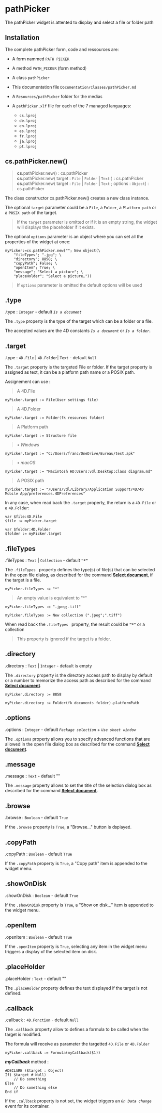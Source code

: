 # pathPicker
The pathPicker widget is attented to display and select a file or folder path

## Installation

The complete pathPicker form, code and ressources are:

* A form nammed `PATH PICKER`
* A method `PATH_PICKER` (form method)
* A class `pathPicker`
* This documentation file `Documentation/Classes/pathPicker.md`
* A `Resources/pathPicker` folder for the medias
* A `pathPicker.xlf` file for each of the 7 managed languages:

	* `cs.lproj`
	* `de.lproj`
	* `en.lproj`
	* `es.lproj`
	* `fr.lproj`
	* `ja.lproj`
	* `pt.lproj`

## cs.pathPicker.new()

> **cs**.pathPicker.new() : cs.pathPicker    
> **cs**.pathPicker.new( target : `File` | `Folder` | `Text` ) : cs.pathPicker    
> **cs**.pathPicker.new( target : `File` | `Folder` | `Text` ; options : `Object`) : cs.pathPicker

The class constructor cs.pathPicker.new() creates a new class instance.

The optional `target` parameter could be a `File`, a `Folder`, a `Platform path` or a `POSIX path` of the target. 

> If the `target` parameter is omitted or if it is an empty string, the widget will displays the placeholder if it exists.

The optional `options` parameter is an object where you can set all the properties of the widget at once:

```4d
myPicker:=cs.pathPicker.new(""; New object(\	"fileTypes"; ".jpg"; \	"directory"; 8858; \	"copyPath"; False; \	"openItem"; True; \	"message"; "Select a picture"; \	"placeHolder"; "Select a picture…"))
```
> If `options` parameter is omitted the default options will be used

## .type
.type : `Integer` - default _`Is a document`_

The `.type` property is the type of the target which can be a folder or a file. 

The accepted values are the 4D constants _`Is a document`_ or _`Is a folder`_. 

## .target
.type : `4D.File` | `4D.Folder`| `Text` - default `Null`

The `.target` property is the targeted File or folder. If the target property is assigned as text, it can be a platform path name or a POSIX path.

Assignement can use :
>A 4D.File

```4d
myPicker.target := File(User settings file) 
```
>A 4D.Folder

```4d
myPicker.target := Folder(fk resources folder) 
```
> A Platform path

```4d
myPicker.target := Structure file
```
> • *Windows*

```4d
myPicker.target := "C:/Users/franc/OneDrive/Bureau/test.apk" 
```
> • *macOS*

```4d
myPicker.target := "Macintosh HD:Users:vdl:Desktop:class diagram.md"
```
>A POSIX path

```4d
myPicker.target := "/Users/vdl/Library/Application Support/4D/4D Mobile App/preferences.4DPreferences"
```

In any case, when read back the `.target` property, the return is a `4D.File` or a `4D.Folder`:

```4d
var $file:4D.File
$file := myPicker.target
```
```4d
var $folder:4D.Folder
$folder := myPicker.target
```
## .fileTypes
.fileTypes : `Text` | `Collection` - default **`"*"`**

The `.fileTypes ` property defines the type(s) of file(s) that can be selected in the open file dialog, as described for the command **[Select document](https://doc.4d.com/4Dv19/4D/19.1/Select-document.301-5654273.en.html)**, if the target is a file. 

```4d
myPicker.fileTypes := "*"
```
>An empty value is equivalent to "*"

```4d
myPicker.fileTypes := ".jpeg;.tiff"
```
```4d
myPicker.fileTypes := New collection (".jpeg";".tiff")
```
When read back the `.fileTypes ` property, the result could be **`"*"`** or a collection

>This property is ignored if the target is a folder.

## .directory
.directory : `Text` | `Integer` - default is empty

The `.directory` property is the directory access path to display by default or a number to memorize the access path as described for the command **[Select document](https://doc.4d.com/4Dv19/4D/19.1/Select-document.301-5654273.en.html)**.

```4d
myPicker.directory := 8858
```
```4d
myPicker.directory := Folder(fk documents folder).platformPath
```

## .options
.options : `Integer` - default _`Package selection`_ + _`Use sheet window`_

The `.options` property allows you to specify advanced functions that are allowed in the open file dialog box as described for the command **[Select document](https://doc.4d.com/4Dv19/4D/19.1/Select-document.301-5654273.en.html)**. 

## .message
.message : `Text` - default ""

The `.message` property allows to set the title of the selection dialog box as described for the command **[Select document](https://doc.4d.com/4Dv19/4D/19.1/Select-document.301-5654273.en.html)**. 

## .browse
.browse : `Boolean` - default `True`

If the `.browse` property is `True`, a "Browse…" button is dsplayed. 

## .copyPath
.copyPath : `Boolean` - default `True`

If the `.copyPath` property is `True`, a "Copy path" item is appended to the widget menu. 

## .showOnDisk
.showOnDisk : `Boolean` - default `True`

If the `.showOnDisk` property is `True`, a "Show on disk…" item is appended to the widget menu. 

## .openItem
.openItem : `Boolean` - default `True`

If the `.openItem` property is `True`, selecting any item in the widget menu triggers a display of the selected item on disk. 

## .placeHolder
.placeHolder : `Text` - default ""

The `.placeHolder` property defines the text displayed if the target is not defined. 

## .callback
.callback : `4D.Fonction` - default `Null`

The `.callback` property allow to defines a formula to be called when the target is modified. 

The formula will receive as parameter the targetted `4D.File` or `4D.Folder`

```4d
myPicker.callback := Formula(myCallback($1))
```
***myCallback*** method :

```4d
#DECLARE ($target : Object)
If( $target # Null)
    // Do something
Else
    // Do something else
End if
```

If the `.callback` property is not set, the widget triggers an _`On Data change`_ event for its container.







